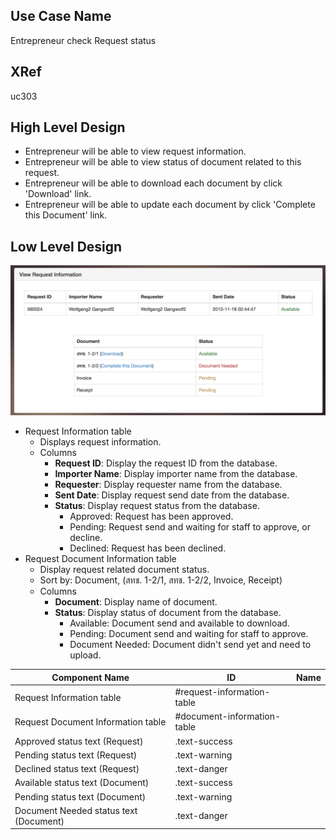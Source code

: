 Use Case Name
-------------
Entrepreneur check Request status

XRef
----
uc303

High Level Design
-----------------
* Entrepreneur will be able to view request information.
* Entrepreneur will be able to view status of document related to this request.
* Entrepreneur will be able to download each document by click 'Download' link.
* Entrepreneur will be able to update each document by click 'Complete this Document' link.


Low Level Design
----------------
![Screenshot](images/ds303-entrepreneurCheckRequestStatus.png)

* Request Information table
    * Displays request information.
    * Columns
        * __Request ID__: Display the request ID from the database.
        * __Importer Name__: Display importer name from the database.
        * __Requester__: Display requester name from the database.
        * __Sent Date__: Display request send date from the database.
        * __Status__: Display request status from the database.
            * Approved: Request has been approved.
            * Pending: Request send and waiting for staff to approve, or decline.
            * Declined: Request has been declined.
* Request Document Information table
    * Display request related document status.
    * Sort by: Document, (สทช. 1-2/1, สทช. 1-2/2, Invoice, Receipt)
    * Columns
        * __Document__: Display name of document.
        * __Status__: Display status of document from the database.
            * Available: Document send and available to download.
            * Pending: Document send and waiting for staff to approve.
            * Document Needed: Document didn't send yet and need to upload.





| Component Name            | ID                    | Name                  |
| ------------------------- | ----------------------| --------------------- |
| Request Information table | #request-information-table |  |
| Request Document Information table | #document-information-table |  |
| Approved status text (Request) | .text-success |  |
| Pending status text (Request) | .text-warning |  |
| Declined status text (Request) | .text-danger |  |
| Available status text (Document) | .text-success |  |
| Pending status text (Document) | .text-warning |  |
| Document Needed status text (Document) | .text-danger |  |
